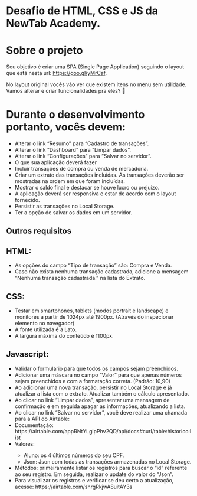 <h1>Desafio de HTML, CSS e JS da NewTab Academy.</h1>

# Sobre o projeto
Seu objetivo é criar uma SPA (Single Page Application) seguindo o layout que está nesta url: https://goo.gl/yMrCaf.

No layout original vocês vão ver que existem itens no menu sem utilidade. Vamos alterar e criar funcionalidades pra eles? 🙂

# Durante o desenvolvimento portanto, vocês devem:

<ul>
  <li>Alterar o link “Resumo” para “Cadastro de transações”.</li>
  <li>Alterar o link “Dashboard” para “Limpar dados”.</li>
  <li>Alterar o link “Configurações” para “Salvar no servidor”.</li>
  <li>O que sua aplicação deverá fazer</li>
  <li>Incluir transações de compra ou venda de mercadoria.</li>
  <li>Criar um extrato das transações incluídas. As transações deverão ser mostradas na ordem em que foram incluídas.</li>
  <li>Mostrar o saldo final e destacar se houve lucro ou prejuízo.</li>
  <li>A aplicação deverá ser responsiva e estar de acordo com o layout fornecido.</li>
  <li>Persistir as transações no Local Storage.</li>
  <li>Ter a opção de salvar os dados em um servidor.</li>
</ul>

<h2> Outros requisitos </h2>

<h2> HTML: </h2>

<ul>
  <li> As opções do campo “Tipo de transação” são: Compra e Venda. </li>
  <li> Caso não exista nenhuma transação cadastrada, adicione a mensagem “Nenhuma transação cadastrada.” na lista do Extrato. </li>
</ul>

<h2> CSS: </h2>

<ul>
<li> Testar em smartphones, tablets (modos portrait e landscape) e monitores a partir de 1024px até 1900px. (Através do inspecionar elemento no navegador)</li>
<li> A fonte utilizada é a Lato.</li>
<li> A largura máxima do conteúdo é 1100px.</li>
</ul>
  
<h2> Javascript: </h2>

<ul>
<li>Validar o formulário para que todos os campos sejam preenchidos.</li>
<li>Adicionar uma máscara no campo “Valor” para que apenas números sejam preenchidos e com a formatação correta. (Padrão: 10,90)</li>
<li>Ao adicionar uma nova transação, persistir no Local Storage e já atualizar a lista com o extrato. Atualizar também o cálculo apresentado.</li>
<li>Ao clicar no link “Limpar dados”, apresentar uma mensagem de confirmação e em seguida apagar as informações, atualizando a lista.</li>
<li>Ao clicar no link “Salvar no servidor”, você deve realizar uma chamada para a API do Airtable:</li>
<li>Documentação: https://airtable.com/appRNtYLglpPhv2QD/api/docs#curl/table:historico:list</li>
<li>Valores:</li>
  <ul>
    <li>Aluno: os 4 últimos números do seu CPF.</li>
    <li>Json: Json com todas as transações armazenadas no Local Storage.</li>
  </ul>
<li>Métodos: primeiramente listar os registros para buscar o “id” referente ao seu registro. Em seguida, realizar o update do valor do “Json”.</li>
<li>Para visualizar os registros e verificar se deu certo a atualização, acesse: https://airtable.com/shrgRkjwA8uitAY3s</li>
</ul>
